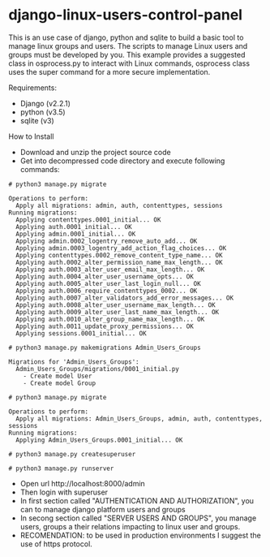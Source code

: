 
# django-linux-users-control-panel 

This is an use case of django, python and sqlite to build a basic tool to manage linux groups and users.
The scripts to manage Linux users and groups must be developed by you. This example provides a suggested class in osprocess.py to interact with Linux commands, osprocess class uses the super command for a more secure implementation.

Requirements:
 * Django (v2.2.1)
 * python (v3.5)
 * sqlite (v3)

How to Install

 * Download and unzip the project source code
 * Get into decompressed code directory and execute following commands:
```
# python3 manage.py migrate

Operations to perform:
  Apply all migrations: admin, auth, contenttypes, sessions
Running migrations:
  Applying contenttypes.0001_initial... OK
  Applying auth.0001_initial... OK
  Applying admin.0001_initial... OK
  Applying admin.0002_logentry_remove_auto_add... OK
  Applying admin.0003_logentry_add_action_flag_choices... OK
  Applying contenttypes.0002_remove_content_type_name... OK
  Applying auth.0002_alter_permission_name_max_length... OK
  Applying auth.0003_alter_user_email_max_length... OK
  Applying auth.0004_alter_user_username_opts... OK
  Applying auth.0005_alter_user_last_login_null... OK
  Applying auth.0006_require_contenttypes_0002... OK
  Applying auth.0007_alter_validators_add_error_messages... OK
  Applying auth.0008_alter_user_username_max_length... OK
  Applying auth.0009_alter_user_last_name_max_length... OK
  Applying auth.0010_alter_group_name_max_length... OK
  Applying auth.0011_update_proxy_permissions... OK
  Applying sessions.0001_initial... OK

# python3 manage.py makemigrations Admin_Users_Groups

Migrations for 'Admin_Users_Groups':
  Admin_Users_Groups/migrations/0001_initial.py
    - Create model User
    - Create model Group

# python3 manage.py migrate

Operations to perform:
  Apply all migrations: Admin_Users_Groups, admin, auth, contenttypes, sessions
Running migrations:
  Applying Admin_Users_Groups.0001_initial... OK

# python3 manage.py createsuperuser

# python3 manage.py runserver
```
 * Open url http://localhost:8000/admin
 * Then login with superuser
 * In first section called "AUTHENTICATION AND AUTHORIZATION", you can to manage django platform users and groups 
 * In secong section called "SERVER USERS AND GROUPS", you manage users, groups a their relations impacting to linux user and groups.
 * RECOMENDATION: to be used in production environments I suggest the use of https protocol.
